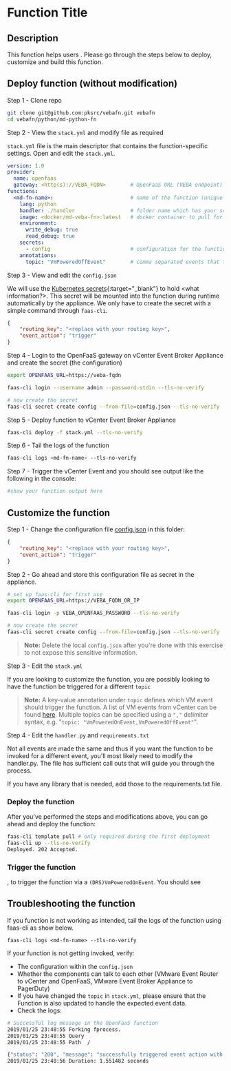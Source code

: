# Function Title

## Description

This function helps users <do what>. Please go through the steps below to deploy, customize and build this function. 

## Deploy function (without modification)

Step 1 - Clone repo

```bash
git clone git@github.com:pksrc/vebafn.git vebafn
cd vebafn/python/md-python-fn
```

Step 2 - View the `stack.yml` and modify file as required

`stack.yml` file is the main descriptor that contains the function-specific settings. Open and edit the `stack.yml`. 

```yaml
version: 1.0
provider:
  name: openfaas                                  
  gateway: <http(s)://VEBA_FQDN>        # OpenFaaS URL (VEBA endpoint) 
functions:
  <md-fn-name>:                         # name of the function (unique in your k8s cluster)
    lang: python
    handler: ./handler                  # folder name which has your scripts
    image: <docker/md-veba-fn>:latest   # docker container to pull for this deployment
    environment:
      write_debug: true
      read_debug: true
    secrets:
      - config                          # configuration for the function
    annotations:
      topic: "VmPoweredOffEvent"        # comma separated events that trigger this fn
```

Step 3 - View and edit the `config.json` 

We will use the [Kubernetes secrets](https://kubernetes.io/docs/concepts/configuration/secret/){:target="_blank"} to hold <what information?>. This secret will be mounted into the function during runtime automatically by the appliance. We only have to create the secret with a simple command through `faas-cli`.

```json
{
    "routing_key": "<replace with your routing key>",
    "event_action": "trigger"
}
```

Step 4 - Login to the OpenFaaS gateway on vCenter Event Broker Appliance and create the secret (the configuration)

```bash
export OPENFAAS_URL=https://veba-fqdn

faas-cli login --username admin --password-stdin --tls-no-verify

# now create the secret
faas-cli secret create config --from-file=config.json --tls-no-verify
```

Step 5 - Deploy function to vCenter Event Broker Appliance

```bash
faas-cli deploy -f stack.yml --tls-no-verify
```

Step 6 - Tail the logs of the <md-fn-name> function

```bash 
faas-cli logs <md-fn-name> --tls-no-verify
```

Step 7 - Trigger the vCenter Event and you should see output like the following in the console:

```bash
#show your function output here
```

## Customize the function

Step 1 - Change the configuration file [config.json](config.json) in this folder:

```json
{
    "routing_key": "<replace with your routing key>",
    "event_action": "trigger" 
}
```

Step 2 - Go ahead and store this configuration file as secret in the appliance.

```bash
# set up faas-cli for first use
export OPENFAAS_URL=https://VEBA_FQDN_OR_IP

faas-cli login -p VEBA_OPENFAAS_PASSWORD --tls-no-verify 

# now create the secret
faas-cli secret create config --from-file=config.json --tls-no-verify
```

> **Note:** Delete the local `config.json` after you're done with this exercise to not expose this sensitive information.

Step 3 - Edit the `stack.yml`

If you are looking to customize the function, you are possibly looking to have the function be triggered for a different `topic`

> **Note:** A key-value annotation under `topic` defines which VM event should trigger the function. A list of VM events from vCenter can be found [here](https://code.vmware.com/doc/preview?id=4206#/doc/vim.event.VmEvent.html). Multiple topics can be specified using a `","` delimiter syntax, e.g. "`topic: "VmPoweredOnEvent,VmPoweredOffEvent"`".

Step 4 - Edit the `handler.py` and `requirements.txt`

Not all events are made the same and thus if you want the function to be invoked for a different event, you'll most likely need to modify the handler.py. The file has sufficient call outs that will guide you through the process. 

If you have any library that is needed, add those to the requirements.txt file. 

### Deploy the function

After you've performed the steps and modifications above, you can go ahead and deploy the function:

```bash
faas-cli template pull # only required during the first deployment
faas-cli up --tls-no-verify
Deployed. 202 Accepted.
```

### Trigger the function

<Do something>, to trigger the function via a `(DRS)VmPoweredOnEvent`. You should see <what is the function expected to do>

## Troubleshooting the function

If you function is not working as intended, tail the logs of the <md-fn-name> function using faas-cli as show below. 

```
faas-cli logs <md-fn-name> --tls-no-verify
```

If your function is not getting invoked, verify:

- The configuration within the `config.json`
- Whether the components can talk to each other (VMware Event Router to vCenter and OpenFaaS, VMware Event Broker Appliance to PagerDuty)
- If you have changed the `topic` in `stack.yml`, please ensure that the Function is also updated to handle the expected event data. 
- Check the logs:

```bash
# Successful log message in the OpenFaaS function
2019/01/25 23:48:55 Forking fprocess.
2019/01/25 23:48:55 Query
2019/01/25 23:48:55 Path  /

{"status": "200", "message": "successfully triggered event action with dedup_key: <redacted>"}
2019/01/25 23:48:56 Duration: 1.551482 seconds
```
